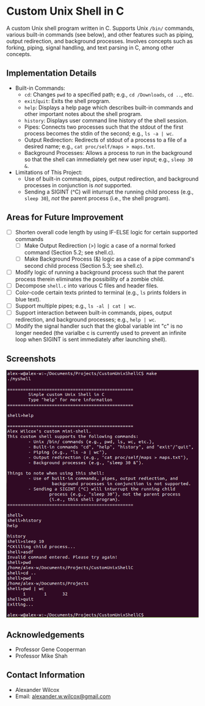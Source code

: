 # Custom Unix Shell in C

A custom Unix shell program written in C. Supports Unix `/bin/` commands, various built-in commands (see below), and other features such as piping, output redirection, and background processes. Involves concepts such as forking, piping, signal handling, and text parsing in C, among other concepts. 

## Implementation Details

- Built-in Commands: 
  - `cd`: Changes `pwd` to a specified path; e.g., `cd /Downloads`, `cd ..`, etc. 
  - `exit`/`quit`: Exits the shell program.
  - `help`: Displays a help page which describes built-in commands and other important notes about the shell program.
  - `history`: Displays user command line history of the shell session.
  - Pipes: Connects two processes such that the stdout of the first process becomes the stdin of the second; e.g., `ls -a | wc`.
  - Output Redirection: Redirects of stdout of a process to a file of a desired name; e.g., `cat proc/self/maps > maps.txt`.
  - Background Processes: Allows a process to run in the background so that the shell can immediately get new user input; e.g., `sleep 30 &`.  
- Limitations of This Project:
  - Use of built-in commands, pipes, output redirection, and background processes in conjunction is *not* supported. 
  - Sending a SIGINT (^C) will inturrupt the running child process (e.g., `sleep 30`), *not* the parent process (i.e., the shell program).

## Areas for Future Improvement

- [ ] Shorten overall code length by using IF-ELSE logic for certain supported commands
  - [ ] Make Output Redirection (>) logic a case of a normal forked command (Section 5.2; see shell.c). 
  - [ ] Make Background Process (&) logic as a case of a pipe command's second child process (Section 5.3; see shell.c).
- [ ] Modify logic of running a background process such that the parent process therein eliminates the possibility of a zombie child. 
- [ ] Decompose `shell.c` into various C files and header files. 
- [ ] Color-code certain texts printed to terminal (e.g., `ls` prints folders in blue text).
- [ ] Support multiple pipes; e.g., `ls -al | cat | wc`.
- [ ] Support interaction between built-in commands, pipes, output redirection, and background processes; e.g., `help | wc`.
- [ ] Modify the signal handler such that the global variable int "c" is no longer needed (the varialbe c is currently used to prevent an infinite loop when SIGINT is sent immediately after launching shell).  

## Screenshots

<img src = "./shell_screenshot.png" alt = "Mini-shell sample commands screenshot"/>

## Acknowledgements

- Professor Gene Cooperman 
- Professor Mike Shah

## Contact Information

- Alexander Wilcox
- Email: alexander.w.wilcox@gmail.com
